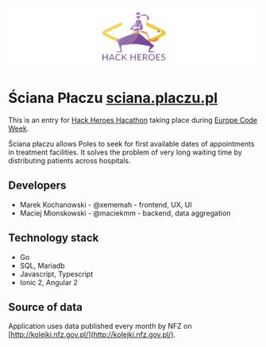![hack-heroes hacathon](./assets/hackheroes-logo.png)

# Ściana Płaczu [sciana.placzu.pl](https://sciana.placzu.pl)

This is an entry for [Hack Heroes Hacathon](http://apki.org/news/hack-heroes-wez-udzial-w-codeweekowym-hackathonie) taking place during [Europe Code Week](http://codeweek.eu/).

Ściana płaczu allows Poles to seek for first available dates of appointments in treatment facilities. It solves the problem of very long waiting time by distributing patients across hospitals. 

## Developers

- Marek Kochanowski - @xememah - frontend, UX, UI
- Maciej Mionskowski - @maciekmm - backend, data aggregation

## Technology stack

- Go
- SQL, Mariadb
- Javascript, Typescript
- Ionic 2, Angular 2

## Source of data

Application uses data published every month by NFZ on [http://kolejki.nfz.gov.pl/](http://kolejki.nfz.gov.pl/).
